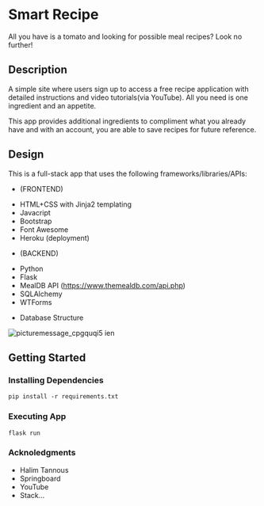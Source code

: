 
# Smart Recipe

All you have is a tomato and looking for possible meal recipes? Look no further!

## Description

A simple site where users sign up to access a free recipe application with detailed instructions and video tutorials(via YouTube). All you need is one ingredient and an appetite.

This app provides additional ingredients to compliment what you already have and with an account, you are able to save recipes for future reference.

## Design

This is a full-stack app that uses the following frameworks/libraries/APIs:

- (FRONTEND)

* HTML+CSS with Jinja2 templating
* Javacript
* Bootstrap
* Font Awesome
* Heroku (deployment)

- (BACKEND)

* Python
* Flask
* MealDB API (https://www.themealdb.com/api.php)
* SQLAlchemy
* WTForms

- Database Structure

![picturemessage_cpgquqi5 ien](https://user-images.githubusercontent.com/46819089/127821104-a482ebb9-1fbd-4a8b-b51a-19157f1d4d75.png)

## Getting Started

### Installing Dependencies

    pip install -r requirements.txt

### Executing App

    flask run

### Acknoledgments

- Halim Tannous
- Springboard
- YouTube
- Stack...
